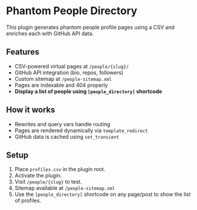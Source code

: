# Phantom People Directory

This plugin generates phantom people profile pages using a CSV and enriches each with GitHub API data.

## Features
- CSV-powered virtual pages at `/people/{slug}/`
- GitHub API integration (bio, repos, followers)
- Custom sitemap at `/people-sitemap.xml`
- Pages are indexable and 404 properly
- **Display a list of people using `[people_directory]` shortcode**

## How it works
- Rewrites and query vars handle routing
- Pages are rendered dynamically via `template_redirect`
- GitHub data is cached using `set_transient`

## Setup
1. Place `profiles.csv` in the plugin root.
2. Activate the plugin.
3. Visit `/people/{slug}` to test.
4. Sitemap available at `/people-sitemap.xml`
5. Use the `[people_directory]` shortcode on any page/post to show the list of profiles.
